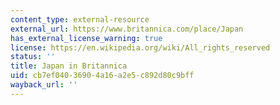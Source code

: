 ```yaml
---
content_type: external-resource
external_url: https://www.britannica.com/place/Japan
has_external_license_warning: true
license: https://en.wikipedia.org/wiki/All_rights_reserved
status: ''
title: Japan in Britannica
uid: cb7ef040-3690-4a16-a2e5-c892d80c9bff
wayback_url: ''
---
```

